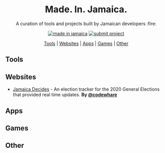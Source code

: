 <h1 align="center">
    Made. In. Jamaica.
</h1>

<p align="center">A curation of tools and projects built by Jamaican developers :fire:</p>

<div align="center">
  
[![made in jamaica](https://img.shields.io/badge/MADE%20IN-JAMAICA-green?style=for-the-badge)](https://github.com/jordanliu/made-in-jamaica/) [![submit project](https://img.shields.io/badge/SUBMIT-PROJECT-gold?style=for-the-badge)](https://github.com/jordanliu/made-in-jamaica/blob/main/CONTRIBUTING.md)
 
 </div>
 
<p align="center">
  <a href="#tools">Tools</a> |  <a href="#websites">Websites</a> | <a href="#apps">Apps</a> | <a href="#games">Games</a> | <a href="#other">Other</a> 
</p>



## <a name="tools"> </a>Tools

## <a name="websites"> </a>Websites
- [Jamaica Decides](https://jamaicadecides.com) - An election tracker for the 2020 General Elections that provided real time updates. **By [@codewhare](https://codewhare.com)**

## <a name="apps"> </a>Apps

## <a name="games"> </a>Games

## <a name="other"> </a>Other
